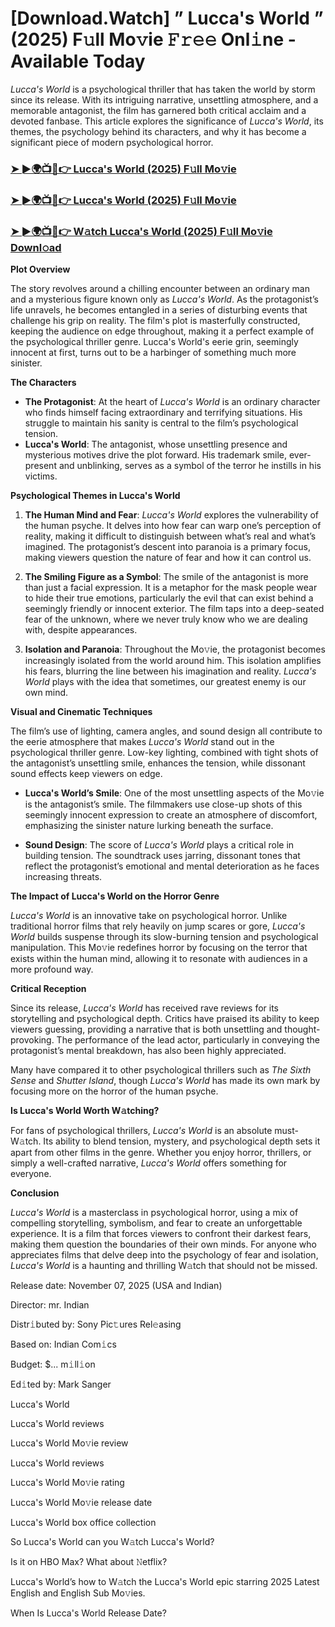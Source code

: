 # [Download.Watch] ” Lucca's World ” (2025) F𝚞ll Mo𝚟ie 𝙵𝚛𝚎𝚎 Onl𝚒ne - Available Today

*Lucca's World* is a psychological thriller that has taken the world by storm since its release. With its intriguing narrative, unsettling atmosphere, and a memorable antagonist, the film has garnered both critical acclaim and a devoted fanbase. This article explores the significance of *Lucca's World*, its themes, the psychology behind its characters, and why it has become a significant piece of modern psychological horror.

<h3><a href="https://t.co/MQSC1dzgVQ">➤ ►🌍📺📱👉 Lucca's World (2025) F𝚞ll Mo𝚟ie</a></h3>

<h3><a href="https://t.co/MQSC1dzgVQ">➤ ►🌍📺📱👉 Lucca's World (2025) F𝚞ll Mo𝚟ie</a></h3>

<h3><a href="https://t.co/MQSC1dzgVQ">➤ ►🌍📺📱👉 W𝚊tch Lucca's World (2025) F𝚞ll Mo𝚟ie Downl𝚘ad</a></h3>

**Plot Overview**

The story revolves around a chilling encounter between an ordinary man and a mysterious figure known only as *Lucca's World*. As the protagonist’s life unravels, he becomes entangled in a series of disturbing events that challenge his grip on reality. The film's plot is masterfully constructed, keeping the audience on edge throughout, making it a perfect example of the psychological thriller genre. Lucca's World's eerie grin, seemingly innocent at first, turns out to be a harbinger of something much more sinister.

**The Characters**

- **The Protagonist**: At the heart of *Lucca's World* is an ordinary character who finds himself facing extraordinary and terrifying situations. His struggle to maintain his sanity is central to the film’s psychological tension.
- **Lucca's World**: The antagonist, whose unsettling presence and mysterious motives drive the plot forward. His trademark smile, ever-present and unblinking, serves as a symbol of the terror he instills in his victims.

**Psychological Themes in Lucca's World**

1. **The Human Mind and Fear**: *Lucca's World* explores the vulnerability of the human psyche. It delves into how fear can warp one’s perception of reality, making it difficult to distinguish between what’s real and what’s imagined. The protagonist’s descent into paranoia is a primary focus, making viewers question the nature of fear and how it can control us.

2. **The Smiling Figure as a Symbol**: The smile of the antagonist is more than just a facial expression. It is a metaphor for the mask people wear to hide their true emotions, particularly the evil that can exist behind a seemingly friendly or innocent exterior. The film taps into a deep-seated fear of the unknown, where we never truly know who we are dealing with, despite appearances.

3. **Isolation and Paranoia**: Throughout the Mo𝚟ie, the protagonist becomes increasingly isolated from the world around him. This isolation amplifies his fears, blurring the line between his imagination and reality. *Lucca's World* plays with the idea that sometimes, our greatest enemy is our own mind.

**Visual and Cinematic Techniques**

The film’s use of lighting, camera angles, and sound design all contribute to the eerie atmosphere that makes *Lucca's World* stand out in the psychological thriller genre. Low-key lighting, combined with tight shots of the antagonist’s unsettling smile, enhances the tension, while dissonant sound effects keep viewers on edge.

- **Lucca's World’s Smile**: One of the most unsettling aspects of the Mo𝚟ie is the antagonist’s smile. The filmmakers use close-up shots of this seemingly innocent expression to create an atmosphere of discomfort, emphasizing the sinister nature lurking beneath the surface.

- **Sound Design**: The score of *Lucca's World* plays a critical role in building tension. The soundtrack uses jarring, dissonant tones that reflect the protagonist’s emotional and mental deterioration as he faces increasing threats.

**The Impact of Lucca's World on the Horror Genre**

*Lucca's World* is an innovative take on psychological horror. Unlike traditional horror films that rely heavily on jump scares or gore, *Lucca's World* builds suspense through its slow-burning tension and psychological manipulation. This Mo𝚟ie redefines horror by focusing on the terror that exists within the human mind, allowing it to resonate with audiences in a more profound way.

**Critical Reception**

Since its release, *Lucca's World* has received rave reviews for its storytelling and psychological depth. Critics have praised its ability to keep viewers guessing, providing a narrative that is both unsettling and thought-provoking. The performance of the lead actor, particularly in conveying the protagonist’s mental breakdown, has also been highly appreciated. 

Many have compared it to other psychological thrillers such as *The Sixth Sense* and *Shutter Island*, though *Lucca's World* has made its own mark by focusing more on the horror of the human psyche.

**Is Lucca's World Worth W𝚊tching?**

For fans of psychological thrillers, *Lucca's World* is an absolute must-W𝚊tch. Its ability to blend tension, mystery, and psychological depth sets it apart from other films in the genre. Whether you enjoy horror, thrillers, or simply a well-crafted narrative, *Lucca's World* offers something for everyone. 

**Conclusion**

*Lucca's World* is a masterclass in psychological horror, using a mix of compelling storytelling, symbolism, and fear to create an unforgettable experience. It is a film that forces viewers to confront their darkest fears, making them question the boundaries of their own minds. For anyone who appreciates films that delve deep into the psychology of fear and isolation, *Lucca's World* is a haunting and thrilling W𝚊tch that should not be missed.

Release date: November 07, 2025 (USA and Indian)

Director: mr. Indian

Distr𝚒buted by: Sony Pic𝚝ures Rel𝚎asing

Based on: Indian Com𝚒cs

Budget: $... m𝚒ll𝚒on

Ed𝚒ted by: Mark Sanger

Lucca's World

Lucca's World reviews

Lucca's World Mo𝚟ie review

Lucca's World reviews

Lucca's World Mo𝚟ie rating

Lucca's World Mo𝚟ie release date

Lucca's World box office collection

So Lucca's World can you W𝚊tch Lucca's World?

Is it on HBO Max? What about 𝙽etflix?

Lucca's World’s how to W𝚊tch the Lucca's World epic starring 2025 Latest English and English Sub Mo𝚟ies.

When Is Lucca's World Release Date?
